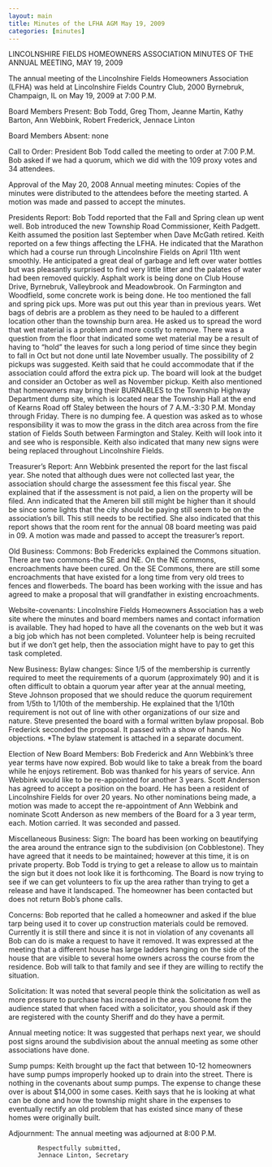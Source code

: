 ```yaml
---
layout: main
title: Minutes of the LFHA AGM May 19, 2009 
categories: [minutes]
---
```

LINCOLNSHIRE FIELDS HOMEOWNERS ASSOCIATION
MINUTES OF THE ANNUAL MEETING, MAY 19, 2009

The annual meeting of the Lincolnshire Fields Homeowners Association
(LFHA) was held at Lincolnshire Fields Country Club, 2000 Byrnebruk,
Champaign, IL on May 19, 2009 at 7:00 P.M.

Board Members Present: Bob Todd, Greg Thom, Jeanne Martin, Kathy
Barton, Ann Webbink, Robert Frederick, Jennace Linton

Board Members Absent: none

Call to Order: President Bob Todd called the meeting to order at
7:00 P.M.  
Bob asked if we had a quorum, which we did with the 109 proxy votes
and 34 attendees. 

Approval of the May 20, 2008 Annual meeting minutes: Copies of the
minutes were distributed to the attendees before the meeting
started.  A motion was made and passed to accept the minutes.

Presidents Report:
  Bob Todd reported that the Fall and Spring clean up went well. Bob
introduced the new Township Road Commissioner, Keith Padgett.  Keith
assumed the position last September when Dave McGath retired. Keith
reported on a few things affecting the LFHA. He indicated that the
Marathon which had a course run through Lincolnshire Fields on April
11th went smoothly. He anticipated a great deal of garbage and left
over water bottles but was pleasantly surprised to find very little
litter and the palates of water had been removed quickly. Asphalt
work is being done on Club House Drive, Byrnebruk, Valleybrook and
Meadowbrook. On Farmington and Woodfield, some concrete work is
being done. He too mentioned the fall and spring pick ups. More was
put out this year than in previous years. Wet bags of debris are a
problem as they need to be hauled to a different location other than
the township burn area. He asked us to spread the word that wet
material is a problem and more costly to remove. There was a
question from the floor that indicated some wet material may be a
result of having to “hold” the leaves for such a long period of time
since they begin to fall in Oct but not done until late November
usually. The possibility of 2 pickups was suggested. Keith said that
he could accommodate that if the association could afford the extra
pick up. The board will look at the budget and consider an October
as well as November pickup. Keith also mentioned that homeowners may
bring their BURNABLES to the Township Highway Department dump site,
which is located near the Township Hall at the end of Kearns Road
off Staley between the hours of 7 A.M.-3:30 P.M. Monday through
Friday. There is no dumping fee. A question was asked as to whose
responsibility it was to mow the grass in the ditch area across from
the fire station of Fields South between Farmington and Staley.
Keith will look into it and see who is responsible. Keith also
indicated that many new signs were being replaced throughout
Lincolnshire Fields. 

Treasurer’s Report:
  Ann Webbink presented the report for the last fiscal year.  She
noted that although dues were not collected last year, the
association should charge the assessment fee this fiscal year. She
explained that if the assessment is not paid, a lien on the property
will be filed.  Ann indicated that the Ameren bill still might be
higher than it should be since some lights that the city should be
paying still seem to be on the association’s bill.  This still needs
to be rectified. She also indicated that this report shows that the
room rent for the annual 08 board meeting was paid in 09.  A motion
was made and passed to accept the treasurer’s report. 

Old Business:
  Commons: Bob Fredericks explained the Commons situation. There are
two commons-the SE and NE. On the NE commons, encroachments have
been cured. On the SE Commons, there are still some encroachments
that have existed for a long time from very old trees to fences and
flowerbeds. The board has been working with the issue and has agreed
to make a proposal that will grandfather in existing encroachments. 

  Website-covenants: Lincolnshire Fields Homeowners Association has
a web site where the minutes and board members names and contact
information is available.  They had hoped to have all the covenants
on the web but it was a big job which has not been completed.
Volunteer help is being recruited but if we don’t get help, then the
association might have to pay to get this task completed. 

New Business:
  Bylaw changes: Since 1/5 of the membership is currently required
to meet the requirements of a quorum (approximately 90) and it is
often difficult to obtain a quorum year after year at the annual
meeting, Steve Johnson proposed that we should reduce the quorum
requirement from 1/5th to 1/10th of the membership. He explained
that the 1/10th  requirement is not out of line with other
organizations of our size and nature. Steve presented the board with
a formal written bylaw proposal. Bob Frederick seconded the
proposal. It passed with a show of hands. No objections. *The bylaw
statement is attached in a separate document. 

Election of New Board Members:
  Bob Frederick and Ann Webbink’s three year terms have now expired.
Bob would like to take a break from the board while he enjoys
retirement. Bob was thanked for his years of service. Ann Webbink
would like to be re-appointed for another 3 years. Scott Anderson
has agreed to accept a position on the board. He has been a resident
of Lincolnshire Fields for over 20 years. No other nominations being
made, a motion was made to accept the re-appointment of Ann Webbink
and nominate Scott Anderson as new members of the Board for a 3 year
term, each. Motion carried. It was seconded and passed.  


Miscellaneous Business:
  Sign: The board has been working on beautifying the area around
the entrance sign to the subdivision (on Cobblestone). They have
agreed that it needs to be maintained; however at this time, it is
on private property. Bob Todd is trying to get a release to allow us
to maintain the sign but it does not look like it is forthcoming.
The Board is now trying to see if we can get volunteers to fix up
the area rather than trying to get a release and have it landscaped.
The homeowner has been contacted but does not return Bob’s phone
calls.   

  Concerns: Bob reported that he called a homeowner and asked if the
blue tarp being used it to cover up construction materials could be
removed. Currently it is still there and since it is not in
violation of any covenants all Bob can do is make a request to have
it removed. It was expressed at the meeting that a different house
has large ladders hanging on the side of the house that are visible
to several home owners across the course from the residence. Bob
will talk to that family and see if they are willing to rectify the
situation. 

  Solicitation: It was noted that several people think the
solicitation as well as more pressure to purchase has increased in
the area. Someone from the audience stated that when faced with a
solicitator, you should ask if they are registered with the county
Sheriff and do they have a permit. 

  Annual meeting notice: It was suggested that perhaps next year, we
should post signs around the subdivision about the annual meeting as
some other associations have done. 

  Sump pumps: Keith brought up the fact that between 10-12
homeowners have sump pumps improperly hooked up to drain into the
street. There is nothing in the covenants about sump pumps. The
expense to change these over is about $14,000 in some cases. Keith
says that he is looking at what can be done and how the township
might share in the expenses to eventually rectify an old problem
that has existed since many of these homes were originally built. 

Adjournment:
  The annual meeting was adjourned at 8:00 P.M. 


            Respectfully submitted,
            Jennace Linton, Secretary
